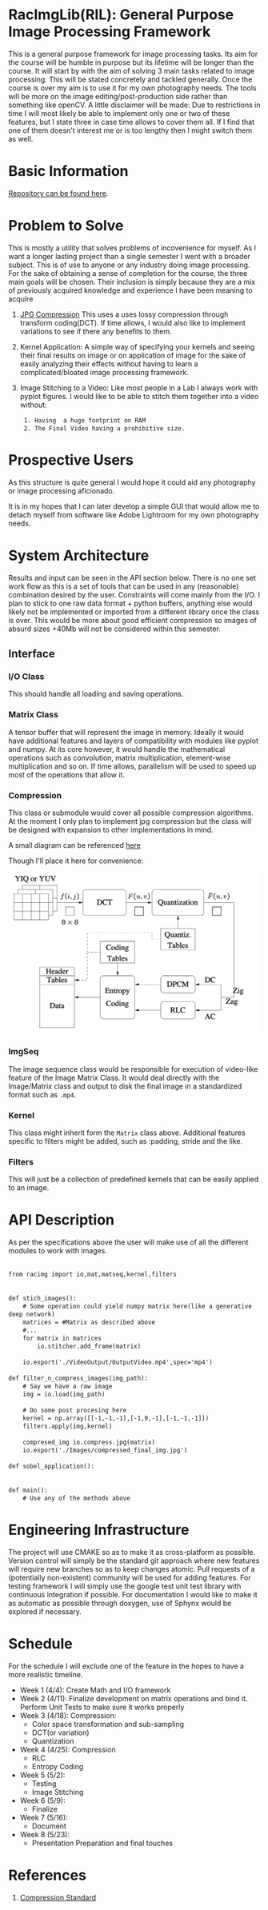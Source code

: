 # RacImgLib(RIL): General Purpose Image Processing Framework

This is a general purpose framework for image processing tasks. Its aim for the
course will be humble in purpose but its lifetime will be longer than the
course. It will start by with the aim of solving 3 main tasks related to image
processing. This will be stated concretely and tackled generally. Once the
course is over my aim is to use it for my own photography needs. The tools will 
be more on the image editing/post-production side rather than something like
openCV. A little disclaimer will be made: Due to restrictions in time I will
most likely be able to implement only one or two of these features, but I state
three in case time allows to cover them all. If I find that one of them doesn't
interest me or is too lengthy then I might switch them as well.

# Basic Information

[Repository can be found here](https://github.com/ottersome/RIL).

# Problem to Solve

This is mostly a utility that solves problems of incovenience for myself. As
I want a longer lasting project than a single semester I went with a broader
subject.
This is of use to anyone or any industry doing image processing. 
For the sake of obtaining a sense of completion for the course, the three main goals
will be chosen. Their inclusion is simply because they are a mix of previously acquired knowledge
and experience I have been meaning to acquire

1. [JPG Compression](https://people.cs.rutgers.edu/~elgammal/classes/cs334/slide9_short.pdf)
   This uses a uses lossy compression through transform coding(DCT).
   If time allows, I would also like to implement variations to see if there any
   benefits to them.
2. Kernel Application: A simple way of specifying your kernels and seeing their
   final results on image or on application of image for the sake of easily
   analyzing their effects without having to learn a complicated/bloated image
   processing framework.
3. Image Stitching to a Video: Like most people in a Lab I always work with
   pyplot figures. I would like to be able to stitch them together into a video
   without:

        1. Having  a huge footprint on RAM 
        2. The Final Video having a prohibitive size.

# Prospective Users

As this structure is quite general I would hope it could aid any photography or
image processing aficionado. 

It is in my hopes that I can later develop a simple GUI that would allow me to
detach myself from software like Adobe Lightroom for my own photography needs.

<!--- Most likely a dream lulz --->

# System Architecture

Results and input can be seen in the API section below. There is no one set work
flow as this is a set of tools that can be used in any (reasonable) combination desired by
the user. Constraints will come mainly from the I/O. I plan to stick to one raw
data format + python buffers, anything else would likely not be implemented or
imported from a different library once the class is over. This would be more
about good efficient compression so images of absurd sizes +40Mb will not be
considered within this semester. 


## Interface

### I/O Class

This should handle all loading and saving operations.

### Matrix Class

A tensor buffer that will represent the image in memory. 
Ideally it would have additional features and layers of compatibility with
modules like pyplot and numpy. At its core however, it would handle the
mathematical operations such as convolution, matrix multiplication, element-wise
multiplication and so on. If time allows, parallelism will be used to speed up
most of the operations that allow it. 

### Compression

This class or submodule would cover all possible compression algorithms. At the
moment I only plan to implement jpg compression but the class will be designed
with expansion to other implementations in mind.

A small diagram can be referenced [here](https://people.cs.rutgers.edu/~elgammal/classes/cs334/slide9_short.pdf)

Though I'll place it here for convenience:

![Block Diagram for JPEG Encoder, All credit goes to Li & Drew](./Images/jpg_compression.png)


### ImgSeq

The image sequence class would be responsible for execution of video-like
feature of the Image Matrix Class. It would deal directly with the Image/Matrix
class and output to disk the final image in a standardized format such as `.mp4`.

### Kernel 

This class might inherit form the `Matrix` class above.
Additional features specific to filters might be added, such as :padding, stride and the
like. 

### Filters

This will just be a collection of predefined kernels that can be easily applied
to an image.

# API Description

As per the specifications above the user will make use of all the different
modules to work with images.

```

from racimg import io,mat,matseq,kernel,filters


def stich_images():
    # Some operation could yield numpy matrix here(like a generative deep network)
    matrices = #Matrix as described above
    #...
    for matrix in matrices
        io.stitcher.add_frame(matrix)

    io.export('./VideoOutput/OutputVideo.mp4',spec='mp4')

def filter_n_compress_images(img_path):
    # Say we have a raw image
    img = io.load(img_path)

    # Do some post procesing here
    kernel = np.array([[-1,-1,-1],[-1,9,-1],[-1,-1,-1]])
    filters.apply(img,kernel)

    compresed_img io.compress.jpg(matrix)
    io.export('./Images/compressed_final_img.jpg')

def sobel_application():


def main():
    # Use any of the methods above

```

# Engineering Infrastructure

The project will use CMAKE  so as to make it as cross-platform as possible. 
Version control will simply be the standard git approach where new features will
require new branches so as to keep changes atomic. Pull requests 
of a (potentially non-existent) community will be used for adding features.
For testing framework I will simply use the google test unit test library with
continuous integration if possible. 
For documentation I would like to make it as automatic as possible through
doxygen, use of Sphynx would be explored if necessary.

# Schedule

For the schedule I will exclude one of the feature in the hopes to have a more
realistic timeline.

* Week 1 (4/4): Create Math and I/O framework
* Week 2 (4/11): Finalize development on matrix operations and bind it. Perform
  Unit Tests to make sure it works properly
* Week 3 (4/18): Compression: 
    * Color space transformation and sub-sampling
    * DCT(or variation)
    * Quantization
* Week 4 (4/25): Compression
    * RLC
    * Entropy Coding
* Week 5 (5/2):
    * Testing
    * Image Stitching
* Week 6 (5/9):
    * Finalize
* Week 7 (5/16):
    * Document
* Week 8 (5/23):
    * Presentation Preparation and final touches 


# References

1. [Compression Standard](https://people.cs.rutgers.edu/~elgammal/classes/cs334/slide9_short.pdf)
